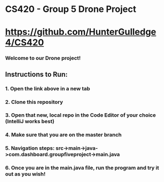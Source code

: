# CS420 - Group 5 Drone Project
# https://github.com/HunterGulledge4/CS420
### Welcome to our Drone project!
## Instructions to Run:

### 1. Open the link above in a new tab
### 2. Clone this repository
### 3. Open that new, local repo in the Code Editor of your choice (IntelliJ works best)
### 4. Make sure that you are on the master branch
### 5. Navigation steps: src->main->java->com.dashboard.groupfiveproject->main.java
### 6. Once you are in the main.java file, run the program and try it out as you wish!
